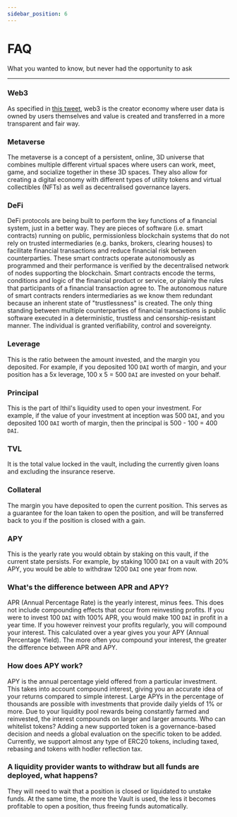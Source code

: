 ```yaml
---
sidebar_position: 6
---
```


# FAQ
What you wanted to know, but never had the opportunity to ask

---

### Web3
As specified in [this tweet](https://twitter.com/himgajria/status/1266415636789334016), web3 is the creator economy where user data is owned by users themselves and value is created and transferred in a more transparent and fair way.

### Metaverse
The metaverse is a concept of a persistent, online, 3D universe that combines multiple different virtual spaces where users can work, meet, game, and socialize together in these 3D spaces.
They also allow for creating a digital economy with different types of utility tokens and virtual collectibles (NFTs) as well as decentralised governance layers.

### DeFi
DeFi protocols are being built to perform the key functions of a financial system, just in a better way. They are pieces of software (i.e. smart contracts) running on public, permissionless blockchain systems that do not rely on trusted intermediaries (e.g. banks, brokers, clearing houses) to facilitate financial transactions and reduce financial risk between counterparties. These smart contracts operate autonomously as programmed and their performance is verified by the decentralised network of nodes supporting the blockchain. Smart contracts encode the terms, conditions and logic of the financial product or service, or plainly the rules that participants of a financial transaction agree to. The autonomous nature of smart contracts renders intermediaries as we know them redundant because an inherent state of "trustlessness" is created. The only thing standing between multiple counterparties of financial transactions is public software executed in a deterministic, trustless and censorship-resistant manner. The individual is granted verifiability, control and sovereignty.

### Leverage
This is the ratio between the amount invested, and the margin you deposited. 
For example, if you deposited 100 `DAI` worth of margin, and your position has a 5x leverage, 100 x 5 = 500 `DAI` are invested on your behalf.

### Principal
This is the part of Ithil's liquidity used to open your investment. 
For example, if the value of your investment at inception was 500 `DAI`, and you deposited 100 `DAI` worth of margin, then the principal is 500 - 100 = 400 `DAI`.

### TVL
It is the total value locked in the vault, including the currently given loans and excluding the insurance reserve.

### Collateral
The margin you have deposited to open the current position. This serves as a guarantee for the loan taken to open the position, and will be transferred back to you if the position is closed with a gain.

### APY
This is the yearly rate you would obtain by staking on this vault, if the current state persists. For example, by staking 1000 `DAI` on a vault with 20% APY, you would be able to withdraw 1200 `DAI` one year from now.

### What's the difference between APR and APY?
APR (Annual Percentage Rate) is the yearly interest, minus fees. This does not include compounding effects that occur from reinvesting profits. If you were to invest 100 `DAI` with 100% APR, you would make 100 `DAI` in profit in a year time.
If you however reinvest your profits regularly, you will compound your interest. This calculated over a year gives you your APY (Annual Percentage Yield). The more often you compound your interest, the greater the difference between APR and APY.

### How does APY work?
APY is the annual percentage yield offered from a particular investment. This takes into account compound interest, giving you an accurate idea of your returns compared to simple interest.
Large APYs in the percentage of thousands are possible with investments that provide daily yields of 1% or more. Due to your liquidity pool rewards being constantly farmed and reinvested, the interest compounds on larger and larger amounts.
Who can whitelist tokens?
Adding a new supported token is a governance-based decision and needs a global evaluation on the specific token to be added. Currently, we support almost any type of ERC20 tokens, including taxed, rebasing and tokens with hodler reflection tax.

### A liquidity provider wants to withdraw but all funds are deployed, what happens?
They will need to wait that a position is closed or liquidated to unstake funds. At the same time, the more the Vault is used, the less it becomes profitable to open a position, thus freeing funds automatically.
